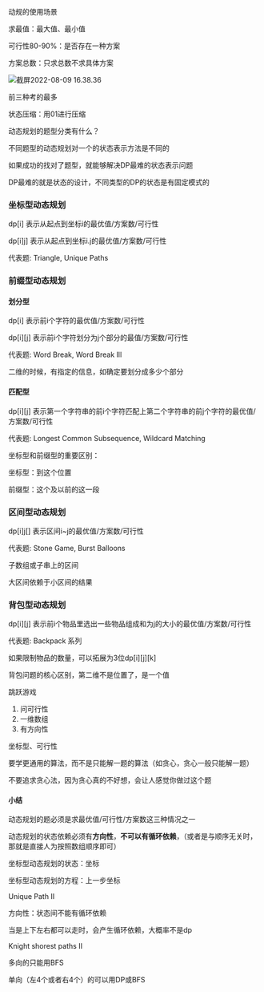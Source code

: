 



动规的使用场景



求最值：最大值、最小值

可行性80-90%：是否存在一种方案

方案总数：只求总数不求具体方案





![截屏2022-08-09 16.38.36](https://xingqiu-tuchuang-1256524210.cos.ap-shanghai.myqcloud.com/3978/%E6%88%AA%E5%B1%8F2022-08-09%2016.38.36.png)



前三种考的最多



状态压缩：用01进行压缩



动态规划的题型分类有什么？

不同题型的动态规划对一个的状态表示方法是不同的

如果成功的找对了题型，就能够解决DP最难的状态表示问题





DP最难的就是状态的设计，不同类型的DP的状态是有固定模式的





### 坐标型动态规划

dp[i] 表示从起点到坐标i的最优值/方案数/可行性

dp[i]j] 表示从起点到坐标i.j的最优值/方案数/可行性

代表题: Triangle, Unique Paths



### 前缀型动态规划

#### 划分型

dp[i] 表示前i个字符的最优值/方案数/可行性

dp\[i]\[j] 表示前i个字符划分为j个部分的最值/方案数/可行性

代表题: Word Break, Word Break Ill

二维的时候，有指定的信息，如确定要划分成多少个部分



#### 匹配型

dp\[i]\[j] 表示第一个字符串的前i个字符匹配上第二个字符串的前j个字符的最优值/方案数/可行性

代表题: Longest Common Subsequence, Wildcard Matching



坐标型和前缀型的重要区别：

坐标型：到这个位置

前缀型：这个及以前的这一段



### 区间型动态规划

dp\[i\]j[] 表示区间i~j的最优值/方案数/可行性

代表题: Stone Game, Burst Balloons

子数组或子串上的区间

大区间依赖于小区间的结果



### 背包型动态规划

dp\[i]\[j] 表示前i个物品里选出一些物品组成和为j的大小的最优值/方案数/可行性

代表题: Backpack 系列

如果限制物品的数量，可以拓展为3位dp\[i]\[j]\[k]

背包问题的核心区别，第二维不是位置了，是一个值



跳跃游戏

1. 问可行性
2. 一维数组
3. 有方向性

坐标型、可行性



要学更通用的算法，而不是只能解一题的算法（如贪心，贪心一般只能解一题）

不要追求贪心法，因为贪心真的不好想，会让人感觉你做过这个题



#### 小结

动态规划的题必须是求最优值/可行性/方案数这三种情况之一

动态规划的状态依赖必须有**方向性**，**不可以有循环依赖**，（或者是与顺序无关时，那就是直接人为按照数组顺序即可）

坐标型动态规划的状态：坐标

坐标型动态规划的方程：上一步坐标



Unique Path II

方向性：状态间不能有循环依赖



当是上下左右都可以走时，会产生循环依赖，大概率不是dp





Knight shorest paths II

多向的只能用BFS

单向（左4个或者右4个）的可以用DP或BFS

